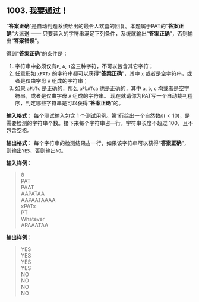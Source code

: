 ﻿## 1003. 我要通过！
“**答案正确**”是自动判题系统给出的最令人欢喜的回复。本题属于PAT的“**答案正确**”大派送 —— 只要读入的字符串满足下列条件，系统就输出“**答案正确**”，否则输出“**答案错误**”。

得到“**答案正确**”的条件是：
1. 字符串中必须仅有`P`, `A`, `T`这三种字符，不可以包含其它字符；
2. 任意形如 `xPATx` 的字符串都可以获得“**答案正确**”，其中 `x` 或者是空字符串，或者是仅由字母 `A` 组成的字符串；
3. 如果 `aPbTc` 是正确的，那么 `aPbATca` 也是正确的，其中 `a`, `b`, `c` 均或者是空字符串，或者是仅由字母 `A` 组成的字符串。
现在就请你为PAT写一个自动裁判程序，判定哪些字符串是可以获得“**答案正确**”的。

**输入格式：** 每个测试输入包含 1 个测试用例。第1行给出一个自然数$n(<10)$，是需要检测的字符串个数。接下来每个字符串占一行，字符串长度不超过 100，且不包含空格。

**输出格式：** 每个字符串的检测结果占一行，如果该字符串可以获得“**答案正确**”，则输出`YES`，否则输出`NO`。

**输入样例：**
>8  
PAT  
PAAT  
AAPATAA  
AAPAATAAAA  
xPATx  
PT  
Whatever  
APAAATAA  

**输出样例：**
>YES  
YES  
YES  
YES  
NO  
NO  
NO  
NO  